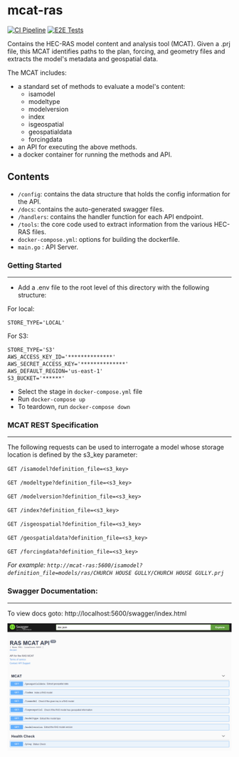# mcat-ras

[![CI Pipeline](https://github.com/dewberry/mcat-ras/actions/workflows/build-release.yml/badge.svg)](https://github.com/Dewberry/mcat-ras/actions/workflows/build-release.yml)
[![E2E Tests](https://github.com/dewberry/mcat-ras/actions/workflows/run-tests.yml/badge.svg?event=push)](https://github.com/Dewberry/mcat-ras/actions/workflows/run-tests.yml)

Contains the HEC-RAS model content and analysis tool (MCAT). Given a .prj file, this MCAT identifies paths to the plan, forcing, and geometry files and extracts the model's metadata and geospatial data.

The MCAT includes:

- a standard set of methods to evaluate a model's content:
  - isamodel
  - modeltype
  - modelversion
  - index
  - isgeospatial
  - geospatialdata
  - forcingdata
- an API for executing the above methods.
- a docker container for running the methods and API.

## Contents

- `/config`: contains the data structure that holds the config information for the API.
- `/docs`: contains the auto-generated swagger files.
- `/handlers`: contains the handler function for each API endpoint.
- `/tools`: the core code used to extract information from the various HEC-RAS files.
- `docker-compose.yml`: options for building the dockerfile.
- `main.go` : API Server.

### Getting Started

---

- Add a .env file to the root level of this directory with the following structure:

For local:

```
STORE_TYPE='LOCAL'
```

For S3:

```
STORE_TYPE='S3'
AWS_ACCESS_KEY_ID='**************'
AWS_SECRET_ACCESS_KEY='**************'
AWS_DEFAULT_REGION='us-east-1'
S3_BUCKET='******'
```

- Select the stage in `docker-compose.yml` file
- Run `docker-compose up`
- To teardown, run `docker-compose down`

### MCAT REST Specification

---

The following requests can be used to interrogate a model whose storage location is defined by the s3_key parameter:

`GET /isamodel?definition_file=<s3_key>`

`GET /modeltype?definition_file=<s3_key>`

`GET /modelversion?definition_file=<s3_key>`

`GET /index?definition_file=<s3_key>`

`GET /isgeospatial?definition_file=<s3_key>`

`GET /geospatialdata?definition_file=<s3_key>`

`GET /forcingdata?definition_file=<s3_key>`

_For example: `http://mcat-ras:5600/isamodel?definition_file=models/ras/CHURCH HOUSE GULLY/CHURCH HOUSE GULLY.prj`_

### Swagger Documentation:

---

To view docs goto: http://localhost:5600/swagger/index.html

![](docs/swagger_image.png)
